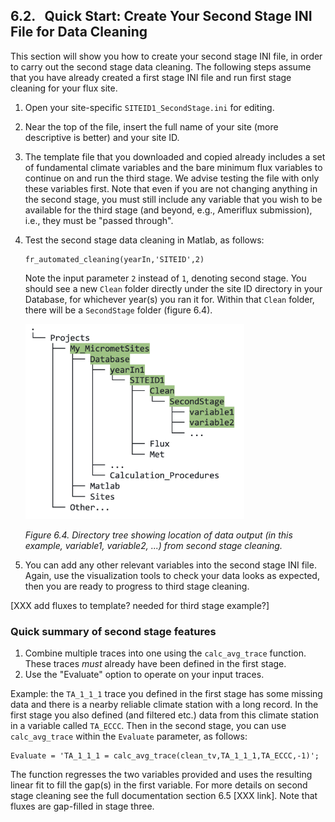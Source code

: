 ## 6.2. &nbsp; Quick Start: Create Your Second Stage INI File for Data Cleaning 

This section will show you how to create your second stage INI file, in order to carry out the second stage data cleaning. The following steps assume that you have already created a first stage INI file and run first stage cleaning for your flux site.

1. Open your site-specific `SITEID1_SecondStage.ini` for editing.
2. Near the top of the file, insert the full name of your site (more descriptive is better) and your site ID. 
3. The template file that you downloaded and copied already includes a set of fundamental climate variables and the bare minimum flux variables to continue on and run the third stage. We advise testing the file with only these variables first. Note that even if you are not changing anything in the second stage, you must still include any variable that you wish to be available for the third stage (and beyond, e.g., Ameriflux submission), i.e., they must be "passed through".
4. Test the second stage data cleaning in Matlab, as follows:
    ```
    fr_automated_cleaning(yearIn,'SITEID',2)
    ```
    Note the input parameter `2` instead of `1`, denoting second stage. You should see a new `Clean` folder directly under the site ID directory in your Database, for whichever year(s) you ran it for. Within that `Clean` folder, there will be a `SecondStage` folder (figure 6.4).

    <img src="images/directory_trees/DirectoryTree6b_short.jpg" alt="DirectoryTree:DatabaseSecondStage" width="350"/>

    *Figure 6.4. Directory tree showing location of data output (in this example, variable1, variable2, ...) from second stage cleaning.*

5. You can add any other relevant variables into the second stage INI file. Again, use the visualization tools to check your data looks as expected, then you are ready to progress to third stage cleaning.

[XXX add fluxes to template? needed for third stage example?]

### Quick summary of second stage features
1. Combine multiple traces into one using the `calc_avg_trace` function. These traces *must* already have been defined in the first stage.
2. Use the "Evaluate" option to operate on your input traces.

Example: the `TA_1_1_1` trace you defined in the first stage has some missing data and there is a nearby reliable climate station with a long record. In the first stage you also defined (and filtered etc.) data from this climate station in a variable called `TA_ECCC`. Then in the second stage, you can use `calc_avg_trace` within the `Evaluate` parameter, as follows:
```
Evaluate = 'TA_1_1_1 = calc_avg_trace(clean_tv,TA_1_1_1,TA_ECCC,-1)';
```
The function regresses the two variables provided and uses the resulting linear fit to fill the gap(s) in the first variable. For more details on second stage cleaning see the full documentation section 6.5 [XXX link]. Note that fluxes are gap-filled in stage three. 
